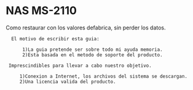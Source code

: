#                NAS MS-2110
 Como restaurar con los valores defabrica, sin perder los datos.

      El motivo de escribir esta guia:
  
          1)La guia pretende ser sobre todo mi ayuda memoria.
          2)Esta basada en el metodo de soporte del producto. 

     Imprescindibles para llevar a cabo nuestro objetivo.

         1)Conexion a Internet, los archivos del sistema se descargan.
         2)Una licencia valida del producto.
            
